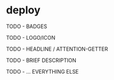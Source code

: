 # deploy

TODO - BADGES

TODO - LOGO/ICON

TODO - HEADLINE / ATTENTION-GETTER

TODO - BRIEF DESCRIPTION

TODO - ... EVERYTHING ELSE
